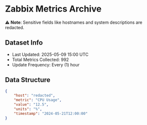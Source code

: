 # Zabbix Metrics Archive

⚠️ **Note**: Sensitive fields like hostnames and system descriptions are redacted.

## Dataset Info
- Last Updated: 2025-05-09 15:00 UTC
- Total Metrics Collected: 992
- Update Frequency: Every (1) hour

## Data Structure
```json
{
    "host": "redacted",
    "metric": "CPU Usage",
    "value": "12.5",
    "units": "%",
    "timestamp": "2024-05-21T12:00:00"
}
```
